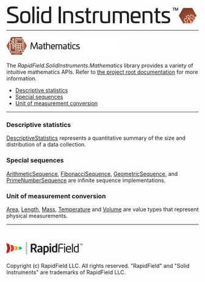 <!--
Copyright (c) RapidField LLC. Licensed under the MIT License. See LICENSE.txt in the project root for license information.
-->

![Solid Instruments logo](../../SolidInstruments.Logo.Color.Transparent.500w.png)
- - -

![Mathematics label](Label.Mathematics.300w.png)

The *RapidField.SolidInstruments.Mathematics* library provides a variety of intuitive mathematics APIs. Refer to [the project root documentation](../../README.md) for more information.

- [Descriptive statistics](#descriptive-statistics)
- [Special sequences](#special-sequences)
- [Unit of measurement conversion](#unit-of-measurement-conversion)

- - -

### Descriptive statistics

[DescriptiveStatistics](Statistics/DescriptiveStatistics.cs) represents a quantitative summary of the size and distribution of a data collection.

### Special sequences

[ArithmeticSequence](Sequences/ArithmeticSequence.cs), [FibonacciSequence](Sequences/FibonacciSequence.cs), [GeometricSequence](Sequences/GeometricSequence.cs), and [PrimeNumberSequence](Sequences/PrimeNumberSequence.cs) are infinite sequence implementations.

### Unit of measurement conversion

[Area](Physics/Area.cs), [Length](Physics/Length.cs), [Mass](Physics/Mass.cs), [Temperature](Physics/Temperature.cs) and [Volume](Physics/Volume.cs) are value types that represent physical measurements.

- - -
<br />

![RapidField logo](../../RapidField.Logo.Color.Black.Transparent.200w.png)
<br /><br />
Copyright (c) RapidField LLC. All rights reserved. "RapidField" and "Solid Instruments" are trademarks of RapidField LLC.